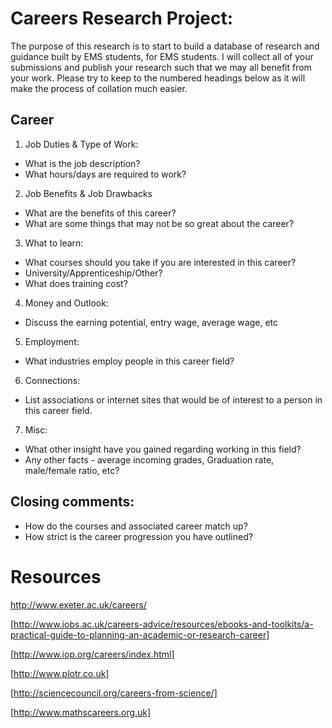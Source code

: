 
# Careers Research Project:
The purpose of this research is to start to build a database of research and guidance built by EMS students, for EMS students. I will collect all of your submissions and publish your research such that we may all benefit from your work.
Please try to keep to the numbered headings below as it will make the process of collation much easier.

## Career
1. Job Duties & Type of Work: 
  - What is the job description?
  - What hours/days are required to work?
    
2. Job Benefits & Job Drawbacks
  - What are the benefits of this career?
  - What are some things that may not be so great about the career?
    
3. What to learn: 
  - What courses should you take if you are interested in this career? 
  - University/Apprenticeship/Other?
  - What does training cost?
4. Money and Outlook: 
  - Discuss the earning potential, entry wage, average wage, etc
5. Employment: 
  - What industries employ people in this career field?
6. Connections: 
  - List associations or internet sites that would be of interest to a person in this career field. 
7. Misc: 
  - What other insight have you gained regarding working in this field?
  - Any other facts - average incoming grades, Graduation rate, male/female ratio, etc?

## Closing comments:
  - How do the courses and associated career match up? 
  - How strict is the career progression you have outlined?


# Resources

<http://www.exeter.ac.uk/careers/>

[http://www.jobs.ac.uk/careers-advice/resources/ebooks-and-toolkits/a-practical-guide-to-planning-an-academic-or-research-career]

[http://www.iop.org/careers/index.html]

[http://www.plotr.co.uk]

[http://sciencecouncil.org/careers-from-science/]

[http://www.mathscareers.org.uk]


